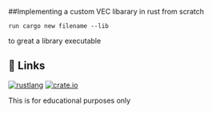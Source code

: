##Implementing a custom VEC libarary in rust from scratch

`run cargo new filename --lib`

to great a library executable


## 🔗 Links
[![rustlang](https://doc.rust-lang.org/book/)](https://doc.rust-lang.org/book/)
[![crate.io](https://doc.rust-lang.org/std/)](https://doc.rust-lang.org/std/)

This is for educational purposes only


